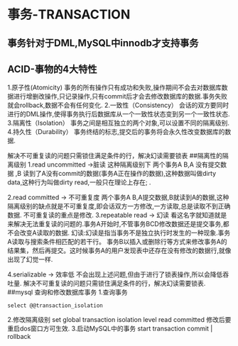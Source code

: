 # 事务-TRANSACTION
## 事务针对于DML,MySQL中innodb才支持事务
## ACID-事物的4大特性
1.原子性(Atomicity)
	事务的所有操作只有成功和失败,操作期间不会去对数据库数据进行增删改操作,只记录操作,只有commit后才会去修改数据库的数据.事务失败就会rollback,数据不会有任何变化.
2.一致性（Consistency）
	会话的双方要同时进行的DML操作,使得事务执行后数据库从一个一致性状态变到另一个一致性状态.
3.隔离性（Isolation）
	事务之间是相互独立的两个对象,可以设置不同的隔离级别.
4.持久性（Durability）
	事务终结的标志,提交后的事务将会永久性改变数据库的数据.
	

解决不可重复读的问题只需锁住满足条件的行，解决幻读需要锁表
##隔离性的隔离级别
1.read uncommitted ->脏读
	这种隔离级别下 两个事务A B,A 没有提交数据 ,B 读到了A没有commit的数据(事务A正在操作的数据),这种数据叫做dirty data,这种行为叫做dirty read,一般只在理论上存在;	.

2.read committed -> 不可重复度
	两个事务A B,A提交数据,B就读到A的数据,这种隔离级别的缺点就是不可重复度,即会话双方一方修改,一方读取,总是读取不到正确数据.
	不可重复读的重点是修改.
3.repeatable read -> 幻读
	看这名字就知道就是来解决无法重复读的问题的.事务A开始时,不管事务BCD修改数据还是提交事务,都不会改变A读取的数据.
	幻读:幻读是指当事务不是独立执行时发生的一种现象.事务A读取与搜索条件相匹配的若干行。
	事务B以插入或删除行等方式来修改事务A的结果集，然后再提交。这时候事务A的用户发现表中还存在没有修改的数据行,就像出现了幻觉一样.
	
	
4.serializable -> 效率低
	不会出现上述问题,但由于进行了锁表操作,所以会降低吞吐量.
	解决不可重复读的问题只需锁住满足条件的行，解决幻读需要锁表.	
##mysql 查询和修改数据库事务
1.查询事务

	select @@transaction_isolation
2.修改隔离级别
	set global transaction isolation level read committed 修改后要重启dos窗口方可生效.
3.启动MySQL中的事务
	start transaction 
	commit | rollback
